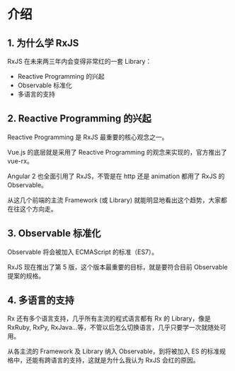  # 介绍

## 1. 为什么学 RxJS

RxJS 在未来两三年内会变得非常红的一套 Library：
* Reactive Programming 的兴起
* Observable 标准化
* 多语言的支持

## 2. Reactive Programming 的兴起

Reactive Programming 是 RxJS 最重要的核心观念之一。

Vue.js 的底层就是采用了 Reactive Programming 的观念来实现的，官方推出了 vue-rx。

Angular 2 也全面引用了 RxJS，不管是在 http 还是 animation 都用了 RxJS 的Observable。

从这几个前端的主流 Framework (或 Library) 就能明显地看出这个趋势，大家都在往这个方向走。

## 3. Observable 标准化

Observable 将会被加入 ECMAScript 的标准（ES7）。

RxJS 现在推出了第 5 版，这个版本最重要的目标，就是要符合目前 Observable 提案的规格。

## 4. 多语言的支持

Rx 还有多个语言支持，几乎所有主流的程式语言都有 Rx 的 Library，像是 RxRuby, RxPy, RxJava...等，不管以后怎么切换语言，几乎只要学一次就随处可用。

从各主流的 Framework 及 Library 纳入 Observable，到将被加入 ES 的标准规格中，还能有跨语言的支持，这就是为什么我认为 RxJS 会红的原因。